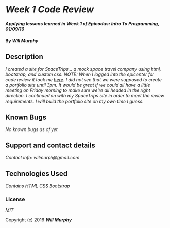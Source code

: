# _Week 1 Code Review_

#### _Applying lessons learned in Week 1 of Epicodus: Intro To Programming, 01/09/16_

#### By _**Will Murphy**_

## Description

_I created a site for SpaceTrips... a mock space travel company using html, bootstrap, and custom css.  NOTE: When I logged into the epicenter for code review it took me [here](http://epicenter.epicodus.com/code_reviews/139). I did not see that we were supposed to create a portfolio site until 3pm. It would be great if we could all have a little meeting on Friday morning to make sure we're all headed in the right direction. I continued on with my SpaceTrips site in order to meet the review requirements. I will build the portfolio site on my own time I guess._

## Known Bugs

_No known bugs as of yet_

## Support and contact details

_Contact info: wilmurph@gmail.com_

## Technologies Used

_Contains HTML CSS Bootstrap_

### License

*MIT*

Copyright (c) 2016 **_Will Murphy_**

